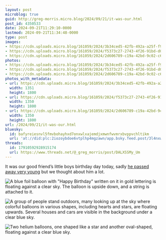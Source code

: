 ```yaml
---
layout: post
microblog: true
guid: http://greg-morris.micro.blog/2024/09/21/it-was-our.html
post_id: 4350533
date: 2024-09-21T11:29:10-0000
lastmod: 2024-09-21T11:34:48-0000
type: post
images:
- https://cdn.uploads.micro.blog/161059/2024/3b34ced5-42fb-492a-a25f-f9a35a399e29.jpg
- https://cdn.uploads.micro.blog/161059/2024/f5373c27-2743-4f26-91bd-d0a86a83d612.jpg
- https://cdn.uploads.micro.blog/161059/2024/2d606789-c19a-42bd-9c02-c6405aa025eb.jpg
photos:
- https://cdn.uploads.micro.blog/161059/2024/3b34ced5-42fb-492a-a25f-f9a35a399e29.jpg
- https://cdn.uploads.micro.blog/161059/2024/f5373c27-2743-4f26-91bd-d0a86a83d612.jpg
- https://cdn.uploads.micro.blog/161059/2024/2d606789-c19a-42bd-9c02-c6405aa025eb.jpg
photos_with_metadata:
- url: https://cdn.uploads.micro.blog/161059/2024/3b34ced5-42fb-492a-a25f-f9a35a399e29.jpg
  width: 1351
  height: 1800
- url: https://cdn.uploads.micro.blog/161059/2024/f5373c27-2743-4f26-91bd-d0a86a83d612.jpg
  width: 1350
  height: 1800
- url: https://cdn.uploads.micro.blog/161059/2024/2d606789-c19a-42bd-9c02-c6405aa025eb.jpg
  width: 1350
  height: 1800
url: /2024/09/21/it-was-our.html
bluesky:
  id: bafyreiesnvl5fmvbohayhxd7onxwlxajemdjxmwnfwvmrxbvppvchltikm
  url: 'at://did:plc:2iozoybdoe6vtplhp4mgzawn/app.bsky.feed.post/3l4nxw45myc2p'
threads:
  id: 17910592928915174
  url: https://www.threads.net/@_greg_morris/post/DALXSSMy_Um
---
```

It was our good friend’s little boys birthday day today, sadly [he passed away very young](https://gregmorris.co.uk/2022/09/22/the-importance-of.html) but we thought about him a lot. 

![A blue foil balloon with "Happy Birthday" written on it in gold lettering is floating against a clear sky. The balloon is upside down, and a string is attached to it.](https://gregmorris.co.uk/uploads/2024/3b34ced5-42fb-492a-a25f-f9a35a399e29.jpg)

![A group of people stand outdoors, many looking up at the sky where colorful balloons in various shapes, including hearts and stars, are floating upwards. Several houses and cars are visible in the background under a clear blue sky.](https://gregmorris.co.uk/uploads/2024/f5373c27-2743-4f26-91bd-d0a86a83d612.jpg)

![Two helium balloons, one shaped like a star and another oval-shaped, floating against a clear blue sky.](https://gregmorris.co.uk/uploads/2024/2d606789-c19a-42bd-9c02-c6405aa025eb.jpg)

